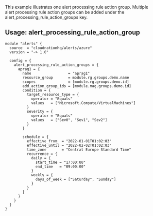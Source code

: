 This example illustrates one alert processing rule action group. Multiple alert processing rule action groups can be added under the alert_processing_rule_action_groups key.

## Usage: alert_processing_rule_action_group

```hcl
module "alerts" {
  source  = "cloudnationhq/alerts/azure"
  version = "~> 1.0"

  config = {
    alert_processing_rule_action_groups = {
      aprag1 = {
        name                 = "aprag1"
        resource_group       = module.rg.groups.demo.name
        scopes               = [module.rg.groups.demo.id]
        add_action_group_ids = [module.mag.groups.demo.id]
        condition = {
          target_resource_type = {
            operator = "Equals"
            values   = ["Microsoft.Compute/VirtualMachines"]
          }
          severity = {
            operator = "Equals"
            values   = ["Sev0", "Sev1", "Sev2"]
          }
        }

        schedule = {
          effective_from  = "2022-01-01T01:02:03"
          effective_until = "2022-02-02T01:02:03"
          time_zone       = "Central Europe Standard Time"
          recurrence = {
            daily = {
              start_time = "17:00:00"
              end_time   = "09:00:00"
            }
            weekly = {
              days_of_week = ["Saturday", "Sunday"]
            }
          }
        }
      }
    }
  }
}

```